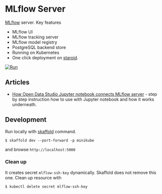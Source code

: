 # MLflow Server

[MLflow](https://mlflow.org/) server. Key features

  - MLflow UI
  - MLflow tracking server
  - MLflow model registry
  - PostgreSQL backend store
  - Running on Kubernetes
  - One click deployment on [staroid](https://staroid.com/g/open-datastudio/mlflow-server).
  
[![Run](https://staroid.com/api/run/button.svg)](https://staroid.com/api/run)


## Articles

 - [How Open Data Studio Jupyter notebook connects MLflow server](https://medium.com/@leemoonsoo/how-open-data-studio-jupyter-notebook-connects-mlflow-server-e805929322ff?sk=86151b30f48d17a117b2554fd857e425) - step by step instruction how to use with Jupyter notebook and how it works underneath.


## Development

Run locally with [skaffold](https://skaffold.dev) command.

```
$ skaffold dev --port-forward -p minikube
```

and browse `http://localhost:5000`


### Clean up

It creates secret `mlflow-ssh-key` dynamically. Skaffold does not remove this one. Clean up resource with

```
$ kubectl delete secret mlflow-ssh-key
```

